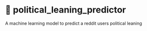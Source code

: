 # 🔮 political_leaning_predictor
A machine learning model to predict a reddit users political leaning
